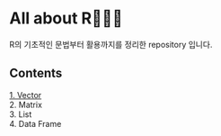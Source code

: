# All about R👩🏻‍💻
R의 기초적인 문법부터 활용까지를 정리한 repository 입니다. 



## Contents 
[1. Vector](https://github.com/daeunni/All-about-R-/blob/main/1.%20Vector.md)     
2. Matrix      
3. List    
4. Data Frame     
